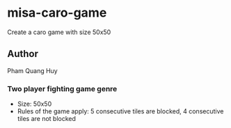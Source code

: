 # misa-caro-game

Create a caro game with size 50x50

## Author

Pham Quang Huy

### Two player fighting game genre

- Size: 50x50
- Rules of the game apply: 5 consecutive tiles are blocked, 4 consecutive tiles are not blocked
